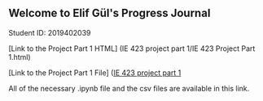 ## Welcome to Elif Gül's Progress Journal
Student ID: 2019402039

[Link to the Project Part 1 HTML] (IE 423 project part 1/IE 423 Project Part 1.html)

[Link to the Project Part 1 File] ([IE 423 project part 1](https://github.com/BU-IE-423/fall-23-elifgul0/tree/05a35ba544e62d8af0ac8e70cdabecc73d0235f1/IE%20423%20project%20part%201/IE%20423%20Project%20Part1)

All of the necessary .ipynb file and the csv files are available in this link.
